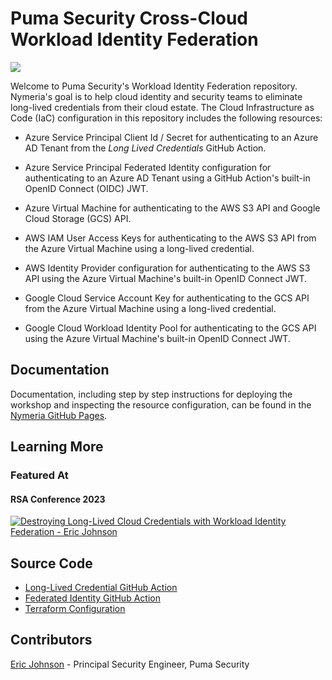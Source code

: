 # Puma Security Cross-Cloud Workload Identity Federation

![](https://pumasecurity.github.io/nymeria/img/nymeria.png)

Welcome to Puma Security's Workload Identity Federation repository. Nymeria's goal is to help cloud identity and security teams to eliminate long-lived credentials from their cloud estate. The Cloud Infrastructure as Code (IaC) configuration in this repository includes the following resources:

* Azure Service Principal Client Id / Secret for authenticating to an Azure AD Tenant from the *Long Lived Credentials* GitHub Action.

* Azure Service Principal Federated Identity configuration for authenticating to an Azure AD Tenant using a GitHub Action's built-in OpenID Connect (OIDC) JWT.

* Azure Virtual Machine for authenticating to the AWS S3 API and Google Cloud Storage (GCS) API.

* AWS IAM User Access Keys for authenticating to the AWS S3 API from the Azure Virtual Machine using a long-lived credential.

* AWS Identity Provider configuration for authenticating to the AWS S3 API using the Azure Virtual Machine's built-in OpenID Connect JWT.

* Google Cloud Service Account Key for authenticating to the GCS API from the Azure Virtual Machine using a long-lived credential.

* Google Cloud Workload Identity Pool for authenticating to the GCS API using the Azure Virtual Machine's built-in OpenID Connect JWT.

## Documentation

Documentation, including step by step instructions for deploying the workshop and inspecting the resource configuration, can be found in the [Nymeria GitHub Pages](https://pumasecurity.github.io/nymeria/).

## Learning More

### Featured At

#### RSA Conference 2023

[![Destroying Long-Lived Cloud Credentials with Workload Identity Federation - Eric Johnson](https://pumasecurity.github.io/nymeria/img/destroying-long-lived-credentials-workload-identity-federation.png)](https://pumasecurity.github.io/nymeria/assets/2023_USA23_CSCO-M05_01_Destroying_Long-Lived_Cloud_Credentials_with_Workload_Identity_Federation.pdf)

## Source Code

* [Long-Lived Credential GitHub Action](./.github/workflows/long-lived-credentials.yaml)
* [Federated Identity GitHub Action](./.github/workflows/federated-identity.yaml)
* [Terraform Configuration](./src/)

## Contributors

[Eric Johnson](https://github.com/ejohn20) - Principal Security Engineer, Puma Security
